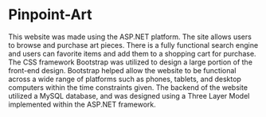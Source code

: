 # Pinpoint-Art

This website was made using the ASP.NET platform. The site allows users to browse and purchase art pieces. There is a fully functional search engine and users can favorite items and add them to a shopping cart for purchase. The CSS framework Bootstrap was utilized to design a large portion of the front-end design. Bootstrap helped allow the website to be functional across a wide range of platforms such as phones, tablets, and desktop computers within the time constraints given.  The backend of the website utilized a MySQL database, and was designed using a Three Layer Model implemented within the ASP.NET framework.
